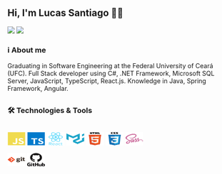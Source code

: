 ## Hi, I'm Lucas Santiago 👋😄
<div> 
  <a href = "mailto:lcscostasantiago@gmail.com"><img src="https://img.shields.io/badge/-Gmail-%23333?style=for-the-badge&logo=gmail&logoColor=white" target="_blank"></a>
  <a href="https://www.linkedin.com/in/lucascostasantiago/" target="_blank"><img src="https://img.shields.io/badge/-LinkedIn-%230077B5?style=for-the-badge&logo=linkedin&logoColor=white" target="_blank"></a> 
</div>

### ℹ️ About me
Graduating in Software Engineering at the Federal University of Ceará (UFC).
Full Stack developer using C#, .NET Framework, Microsoft SQL Server, JavaScript, TypeScript, React.js.
Knowledge in Java, Spring Framework, Angular.
##
### 🛠 Technologies & Tools

<div style="display: inline_block"><br>
  <img align="center" alt="Lucas-Js" height="30" width="40" src="https://raw.githubusercontent.com/devicons/devicon/master/icons/javascript/javascript-plain.svg">
  <img align="center" alt="Lucas-Ts" height="30" width="40" src="https://raw.githubusercontent.com/devicons/devicon/master/icons/typescript/typescript-plain.svg">
  <img align="center" alt="Lucas-React" height="30" width="40" src="https://raw.githubusercontent.com/devicons/devicon/master/icons/react/react-original-wordmark.svg">
  <img align="center" alt="Lucas-Materialui" height="30" width="40" src="https://raw.githubusercontent.com/devicons/devicon/master/icons/materialui/materialui-plain.svg">
  <img align="center" alt="Lucas-HTML" height="30" width="40" src="https://raw.githubusercontent.com/devicons/devicon/master/icons/html5/html5-original-wordmark.svg">
  <img align="center" alt="Lucas-CSS" height="30" width="40" src="https://raw.githubusercontent.com/devicons/devicon/master/icons/css3/css3-original-wordmark.svg">
  <img align="center" alt="Lucas-SASS" height="30" width="40" src="https://raw.githubusercontent.com/devicons/devicon/master/icons/sass/sass-original.svg">
</div>

<div style="display: inline_block"><br>
  <img align="center" alt="Lucas-Git" height="30" width="40" src="https://raw.githubusercontent.com/devicons/devicon/master/icons/git/git-original-wordmark.svg">
  <img align="center" alt="Lucas-GitHub" height="30" width="40" src="https://raw.githubusercontent.com/devicons/devicon/master/icons/github/github-original-wordmark.svg">
</div>
